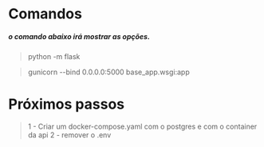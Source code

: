 # Comandos

##### o comando abaixo irá mostrar as opções.
>  python -m flask

>  gunicorn --bind 0.0.0.0:5000 base_app.wsgi:app

# Próximos passos

> 1 - Criar um docker-compose.yaml com o postgres e com o container da api
> 2 - remover o .env
